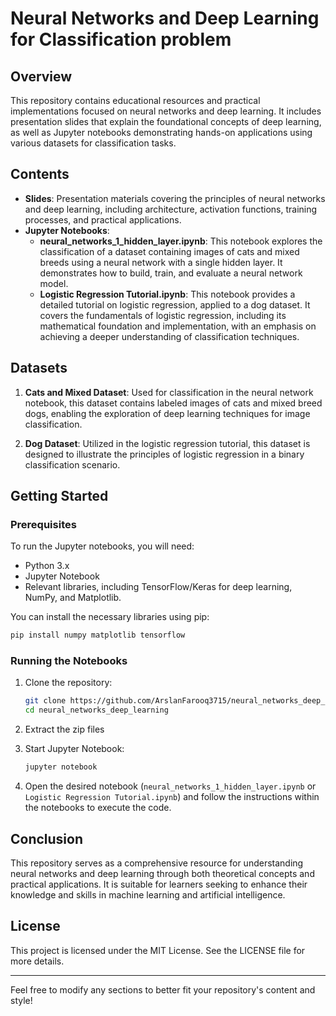 # Neural Networks and Deep Learning for Classification problem

## Overview

This repository contains educational resources and practical implementations focused on neural networks and deep learning. It includes presentation slides that explain the foundational concepts of deep learning, as well as Jupyter notebooks demonstrating hands-on applications using various datasets for classification tasks.

## Contents

- **Slides**: Presentation materials covering the principles of neural networks and deep learning, including architecture, activation functions, training processes, and practical applications.
- **Jupyter Notebooks**:
  - **neural_networks_1_hidden_layer.ipynb**: This notebook explores the classification of a dataset containing images of cats and mixed breeds using a neural network with a single hidden layer. It demonstrates how to build, train, and evaluate a neural network model.
  - **Logistic Regression Tutorial.ipynb**: This notebook provides a detailed tutorial on logistic regression, applied to a dog dataset. It covers the fundamentals of logistic regression, including its mathematical foundation and implementation, with an emphasis on achieving a deeper understanding of classification techniques.

## Datasets

1. **Cats and Mixed Dataset**: Used for classification in the neural network notebook, this dataset contains labeled images of cats and mixed breed dogs, enabling the exploration of deep learning techniques for image classification.
  
2. **Dog Dataset**: Utilized in the logistic regression tutorial, this dataset is designed to illustrate the principles of logistic regression in a binary classification scenario.

## Getting Started

### Prerequisites

To run the Jupyter notebooks, you will need:
- Python 3.x
- Jupyter Notebook
- Relevant libraries, including TensorFlow/Keras for deep learning, NumPy, and Matplotlib.

You can install the necessary libraries using pip:

```bash
pip install numpy matplotlib tensorflow
```

### Running the Notebooks

1. Clone the repository:

   ```bash
   git clone https://github.com/ArslanFarooq3715/neural_networks_deep_learning.git
   cd neural_networks_deep_learning
   ```
2. Extract the zip files

3. Start Jupyter Notebook:

   ```bash
   jupyter notebook
   ```

3. Open the desired notebook (`neural_networks_1_hidden_layer.ipynb` or `Logistic Regression Tutorial.ipynb`) and follow the instructions within the notebooks to execute the code.

## Conclusion

This repository serves as a comprehensive resource for understanding neural networks and deep learning through both theoretical concepts and practical applications. It is suitable for learners seeking to enhance their knowledge and skills in machine learning and artificial intelligence.

## License

This project is licensed under the MIT License. See the LICENSE file for more details.

---

Feel free to modify any sections to better fit your repository's content and style!
